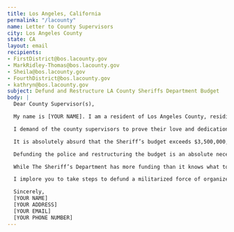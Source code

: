 ```yaml
---
title: Los Angeles, California
permalink: "/lacounty"
name: Letter to County Supervisors
city: Los Angeles County
state: CA
layout: email
recipients:
- FirstDistrict@bos.lacounty.gov
- MarkRidley-Thomas@bos.lacounty.gov
- Sheila@bos.lacounty.gov
- FourthDistrict@bos.lacounty.gov
- kathryn@bos.lacounty.gov
subject: Defund and Restructure LA County Sheriffs Department Budget
body: |
  Dear County Supervisor(s),

  My name is [YOUR NAME]. I am a resident of Los Angeles County, residing in the [YOUR DISTRICT], and I am emailing to demand the restructuring of the Los Angeles county budget, so as to prioritize more social services for communities, and to drastically minimize spending on the sheriff’s department.

  I demand of the county supervisors to prove their love and dedication to the people of their county and reallocate funds to directly benefit those in need.

  It is absolutely absurd that the Sheriff’s budget exceeds $3,500,000,000. That is money that could be used to improve our communities, rather than funding an organization with an extremely racist past and present.

  Defunding the police and restructuring the budget is an absolute necessity now more than ever. There are 58,936 DOCUMENTED houseless people in Los Angeles CITY alone. There are healthcare workers without proper equipment. More than 30% of Los Angeles County residents have filed for unemployment. Our transportation infrastructure continues to be one of the most prominent examples of INSUFFICIENT PUBLIC SPENDING, and we all know that with even a fraction of the money given to the Sheriff’s Office we could completely transform our transportation system and social programs. However, we are not asking for a fractional cut. We demand large spending cuts to the Sheriff’s Office. In recent years, the most prominent news about the LA County Sheriff’s Office has been word of The Banditos, a gang of police officers who find themselves above the law and have a DECADES-LONG well-documented history of both police brutality and silencing any “good police officers” who try to challenge them. THIS is not what our county represents. It is time to recognize the change occurring nationwide, and to DEFUND THE LA COUNTY SHERIFF'S DEPARTMENT.

  While The Sheriff’s Department has more funding than it knows what to do with, there are communities who desperately need funding and every day they don't receive it their quality of life worsens. Thousands have died who did not need to. You have the ability to change this, so do it.

  I implore you to take steps to defund a militarized force of organized state violence with a WELL-DOCUMENTED HISTORY of brutality and state-sanctioned extrajudicial murder. I DEMAND that you defund the LA County Sheriff’s Office. It is imperative to note that the sheriff’s department and LA county police do not keep ALL of us safe. They have historically targeted Black people, people of color, and queer people within our own communities. This is both systemic on a nationwide scale and VERY SPECIFIC TO THE LA COUNTY SHERIFF’S DEPARTMENT. Again, I demand that you defund this department.

  Sincerely,
  [YOUR NAME]
  [YOUR ADDRESS]
  [YOUR EMAIL]
  [YOUR PHONE NUMBER]
---
```


